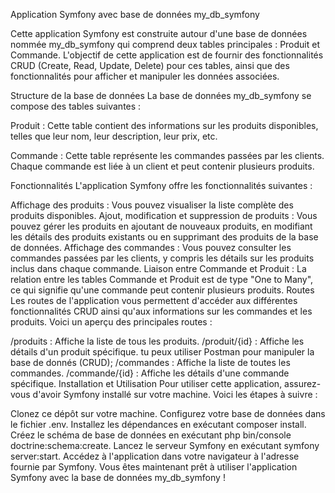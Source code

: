 Application Symfony avec base de données my_db_symfony

Cette application Symfony est construite autour d'une base de données nommée my_db_symfony qui comprend deux tables principales : Produit et Commande. L'objectif de cette application est de fournir des fonctionnalités CRUD (Create, Read, Update, Delete) pour ces tables, ainsi que des fonctionnalités pour afficher et manipuler les données associées.

Structure de la base de données
La base de données my_db_symfony se compose des tables suivantes :

Produit : Cette table contient des informations sur les produits disponibles, telles que leur nom, leur description, leur prix, etc.

Commande : Cette table représente les commandes passées par les clients. Chaque commande est liée à un client et peut contenir plusieurs produits.

Fonctionnalités
L'application Symfony offre les fonctionnalités suivantes :

Affichage des produits : Vous pouvez visualiser la liste complète des produits disponibles.
Ajout, modification et suppression de produits : Vous pouvez gérer les produits en ajoutant de nouveaux produits, en modifiant les détails des produits existants ou en supprimant des produits de la base de données.
Affichage des commandes : Vous pouvez consulter les commandes passées par les clients, y compris les détails sur les produits inclus dans chaque commande.
Liaison entre Commande et Produit : La relation entre les tables Commande et Produit est de type "One to Many", ce qui signifie qu'une commande peut contenir plusieurs produits.
Routes
Les routes de l'application vous permettent d'accéder aux différentes fonctionnalités CRUD ainsi qu'aux informations sur les commandes et les produits. Voici un aperçu des principales routes :

/produits : Affiche la liste de tous les produits.
/produit/{id} : Affiche les détails d'un produit spécifique.
tu peux utiliser Postman pour manipuler la base de donnés (CRUD);
/commandes : Affiche la liste de toutes les commandes.
/commande/{id} : Affiche les détails d'une commande spécifique.
Installation et Utilisation
Pour utiliser cette application, assurez-vous d'avoir Symfony installé sur votre machine. Voici les étapes à suivre :

Clonez ce dépôt sur votre machine.
Configurez votre base de données dans le fichier .env.
Installez les dépendances en exécutant composer install.
Créez le schéma de base de données en exécutant php bin/console doctrine:schema:create.
Lancez le serveur Symfony en exécutant symfony server:start.
Accédez à l'application dans votre navigateur à l'adresse fournie par Symfony.
Vous êtes maintenant prêt à utiliser l'application Symfony avec la base de données my_db_symfony !

